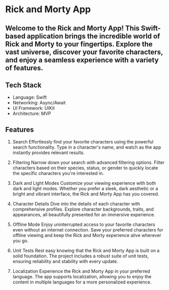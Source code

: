 # Rick and Morty App
## Welcome to the Rick and Morty App! This Swift-based application brings the incredible world of Rick and Morty to your fingertips. Explore the vast universe, discover your favorite characters, and enjoy a seamless experience with a variety of features.

## Tech Stack

- Language: Swift
- Networking: Async/Await
- UI Framework: UIKit
- Architecture: MVP

## Features
1. Search
Effortlessly find your favorite characters using the powerful search functionality. Type in a character's name, and watch as the app instantly provides relevant results.

2. Filtering
Narrow down your search with advanced filtering options. Filter characters based on their species, status, or gender to quickly locate the specific characters you're interested in.

3. Dark and Light Modes
Customize your viewing experience with both dark and light modes. Whether you prefer a sleek, dark aesthetic or a bright and vibrant interface, the Rick and Morty App has you covered.

4. Character Details
Dive into the details of each character with comprehensive profiles. Explore character backgrounds, traits, and appearances, all beautifully presented for an immersive experience.

5. Offline Mode
Enjoy uninterrupted access to your favorite characters even without an internet connection. Save your preferred characters for offline viewing and keep the Rick and Morty experience alive wherever you go.

6. Unit Tests
Rest easy knowing that the Rick and Morty App is built on a solid foundation. The project includes a robust suite of unit tests, ensuring reliability and stability with every update.

7. Localization
Experience the Rick and Morty App in your preferred language. The app supports localization, allowing you to enjoy the content in multiple languages for a more personalized experience.



